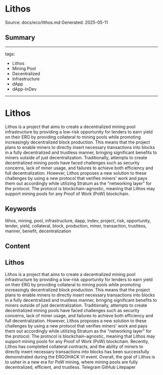 # Lithos
Source: docs/eco/lithos.md
Generated: 2025-05-11

## Summary
---
tags:
  - Lithos
  - Mining Pool
  - Decentralized
  - Infrastructure
  - dApp
  - dApp-InDev
---

# Lithos

Lithos is a project that aims to create a decentralized mining pool infrastructure by providing a low-risk opportunity for lenders to earn yield on their ERG by providing collateral to mining pools while promoting increasingly decentralized block production. This means that the project plans to enable miners to directly insert necessary transactions into blocks in a fully decentralized and trustless manner, bringing significant benefits to miners outside of just decentralization. Traditionally, attempts to create decentralized mining pools have faced challenges such as security concerns, lack of miner usage, and failures to achieve both efficiency and full decentralization. However, Lithos proposes a new solution to these challenges by using a new protocol that verifies miners' work and pays them out accordingly while utilizing Stratum as the "networking layer" for the protocol. The protocol is blockchain-agnostic, meaning that Lithos may support mining pools for any Proof of Work (PoW) blockchain.

## Keywords
lithos, mining, pool, infrastructure, dapp, indev, project, risk, opportunity, lender, yield, collateral, block, production, miner, transaction, trustless, manner, benefit, decentralization

## Content
## Lithos
Lithos is a project that aims to create a decentralized mining pool infrastructure by providing a low-risk opportunity for lenders to earn yield on their ERG by providing collateral to mining pools while promoting increasingly decentralized block production. This means that the project plans to enable miners to directly insert necessary transactions into blocks in a fully decentralized and trustless manner, bringing significant benefits to miners outside of just decentralization.
Traditionally, attempts to create decentralized mining pools have faced challenges such as security concerns, lack of miner usage, and failures to achieve both efficiency and full decentralization. However, Lithos proposes a new solution to these challenges by using a new protocol that verifies miners' work and pays them out accordingly while utilizing Stratum as the "networking layer" for the protocol. The protocol is blockchain-agnostic, meaning that Lithos may support mining pools for any Proof of Work (PoW) blockchain.
Recently, Lithos has completed collateral contracts, and the ability of miners to directly insert necessary transactions into blocks has been successfully demonstrated during the ERGOHACK VI event. Overall, the goal of Lithos is to usher in a new era for PoW mining, where mining pools are fully decentralized, efficient, and trustless.
Telegram
GitHub
Litepaper
